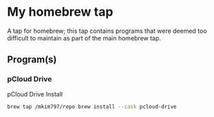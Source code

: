 # My homebrew tap

A tap for homebrew; this tap contains programs that were deemed too difficult to maintain as part of the main homebrew tap.

## Program(s)

### pCloud Drive

pCloud Drive Install
```bash
brew tap /mkim797/repo brew install --cask pcloud-drive
```
